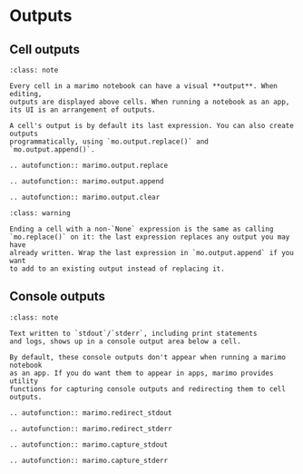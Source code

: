# Outputs

## Cell outputs

```{admonition} Cell outputs
:class: note

Every cell in a marimo notebook can have a visual **output**. When editing,
outputs are displayed above cells. When running a notebook as an app,
its UI is an arrangement of outputs.

A cell's output is by default its last expression. You can also create outputs
programmatically, using `mo.output.replace()` and `mo.output.append()`.
```

```{eval-rst}
.. autofunction:: marimo.output.replace
```

```{eval-rst}
.. autofunction:: marimo.output.append
```

```{eval-rst}
.. autofunction:: marimo.output.clear
```

```{admonition} Last expression replaces existing output
:class: warning

Ending a cell with a non-`None` expression is the same as calling
`mo.replace()` on it: the last expression replaces any output you may have
already written. Wrap the last expression in `mo.output.append` if you want
to add to an existing output instead of replacing it.
```




## Console outputs

```{admonition} Console outputs
:class: note

Text written to `stdout`/`stderr`, including print statements
and logs, shows up in a console output area below a cell.

By default, these console outputs don't appear when running a marimo notebook
as an app. If you do want them to appear in apps, marimo provides utility
functions for capturing console outputs and redirecting them to cell outputs.
```

```{eval-rst}
.. autofunction:: marimo.redirect_stdout
```

```{eval-rst}
.. autofunction:: marimo.redirect_stderr
```

```{eval-rst}
.. autofunction:: marimo.capture_stdout
```

```{eval-rst}
.. autofunction:: marimo.capture_stderr
```
